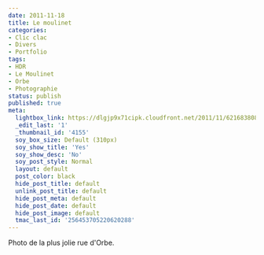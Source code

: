 ```yaml
---
date: 2011-11-18
title: Le moulinet
categories:
- Clic clac
- Divers
- Portfolio
tags:
- HDR
- Le Moulinet
- Orbe
- Photographie
status: publish
published: true
meta:
  lightbox_link: https://dlgjp9x71cipk.cloudfront.net/2011/11/6216838082_47d1d8cc36_b.jpg
  _edit_last: '1'
  _thumbnail_id: '4155'
  soy_box_size: Default (310px)
  soy_show_title: 'Yes'
  soy_show_desc: 'No'
  soy_post_style: Normal
  layout: default
  post_color: black
  hide_post_title: default
  unlink_post_title: default
  hide_post_meta: default
  hide_post_date: default
  hide_post_image: default
  tmac_last_id: '256453705220620288'
---
```

Photo de la plus jolie rue d'Orbe.
